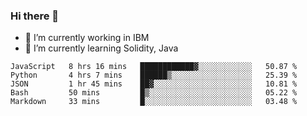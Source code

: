 ### Hi there 👋

<!--
**mathcodeman/mathcodeman** is a ✨ _special_ ✨ repository because its `README.md` (this file) appears on your GitHub profile.

Here are some ideas to get you started:

- 🔭 I’m currently working on ...
- 🌱 I’m currently learning ...
- 👯 I’m looking to collaborate on ...
- 🤔 I’m looking for help with ...
- 💬 Ask me about ...
- 📫 How to reach me: ...
- 😄 Pronouns: ...
- ⚡ Fun fact: ...
-->

- 🔭 I’m currently working in IBM
- 🌱 I’m currently learning Solidity, Java

<!--START_SECTION:waka-->

```text
JavaScript   8 hrs 16 mins   ████████████▓░░░░░░░░░░░░   50.87 %
Python       4 hrs 7 mins    ██████▒░░░░░░░░░░░░░░░░░░   25.39 %
JSON         1 hr 45 mins    ██▓░░░░░░░░░░░░░░░░░░░░░░   10.81 %
Bash         50 mins         █▒░░░░░░░░░░░░░░░░░░░░░░░   05.22 %
Markdown     33 mins         █░░░░░░░░░░░░░░░░░░░░░░░░   03.48 %
```

<!--END_SECTION:waka-->
